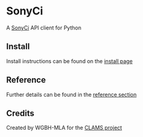 # SonyCi

A [SonyCi](https://developers.cimediacloud.com/#workspaces-list-workspaces-contents-get) API client for Python

## Install

Install instructions can be found on the [install page](install)

## Reference

Further details can be found in the [reference section](reference)

## Credits

Created by WGBH-MLA for the [CLAMS project](https://clams.ai/)
